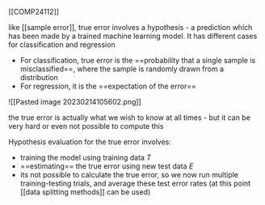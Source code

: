 [[COMP24112]]

like [[sample error]], true error involves a hypothesis - a prediction which has been made by a trained machine learning model. It has different cases for classification and regression

- For classification, true error is the ==probability that a single sample is misclassified==, where the sample is randomly drawn from a distribution
- For regression, it is the ==expectation of the error==

![[Pasted image 20230214105602.png]]

the true error is actually what we wish to know at all times - but it can be very hard or even not possible to compute this

Hypothesis evaluation for the true error involves:
- training the model using training data $T$
- ==estimating== the true error using new test data $E$
- its not possible to calculate the true error, so we now run multiple training-testing trials, and average these test error rates (at this point [[data splitting methods]] can be used)